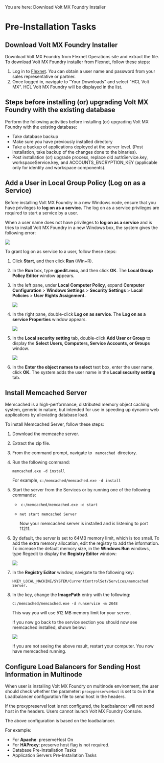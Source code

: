                          

You are here: Download Volt MX Foundry Installer

Pre-Installation Tasks
======================

Download Volt MX Foundry Installer
---------------------------------

Download Volt MX Foundry from Flexnet Operations site and extract the file. To download Volt MX Foundry installer from Flexnet, follow these steps:

1.  Log in to [Flexnet](https://hclsoftware.flexnetoperations.com/flexnet/operationsportal). You can obtain a user name and password from your sales representative or partner.
2.  Once logged in, navigate to "Your Downloads" and select "HCL Volt MX".  HCL Volt MX Foundry will be displayed in the list.

Steps before installing (or) upgrading Volt MX Foundry with the existing database
--------------------------------------------------------------------------------

Perform the following activities before installing (or) upgrading Volt MX Foundry with the existing database:

*   Take database backup
*   Make sure you have previously installed directory
*   Take a backup of applications deployed at the server level. (Post installation, take backup of the changes done to the binaries).
*   Post installation (or) upgrade process, replace old authService.key, workspaceService.key, and ACCOUNTS\_ENCRYPTION\_KEY (applicable only for identity and workspace components).

Add a User in Local Group Policy (Log on as a Service)
------------------------------------------------------

Before installing Volt MX Foundry in a new Windows node, ensure that you have privileges to **log on as a service.** The log on as a service privileges are required to start a service by a user.

When a user name does not have privileges to **log on as a service** and is tries to install Volt MX Foundry in a new Windows box, the system gives the following error:

![](Resources/Images/Starting_services.PNG)

To grant log on as service to a user, follow these steps:

1.  Click **Start**, and then click **Run** (Win+R).
2.  In the **Run** box, type **gpedit.msc**, and then click **OK**. The **Local Group Policy Editor** window appears.
3.  In the left pane, under **Local Computer Policy**, expand **Computer Configuration** > **Windows Settings** > **Security Settings** > **Local Policies** > **User Rights Assignment.**
    
    ![](Resources/Images/Local_Group_Policy_Editory_593x370.png)
    
4.  In the right pane, double-click **Log on as service**. The **Log on as a service Properties** window appears.
    
    ![](Resources/Images/Log_on_as_a_service_properties.png)
    
5.  In the **Local security setting** tab, double-click **Add User or Group** to display the **Select Users, Computers, Service Accounts, or Groups** window.
    
    ![](Resources/Images/add_users.png)
    
6.  In the **Enter the object names to select** text box, enter the user name, click **OK**. The system adds the user name in the **Local security setting** tab.

Install Memcached Server
------------------------

Memcached is a high-performance, distributed memory object caching system, generic in nature, but intended for use in speeding up dynamic web applications by alleviating database load.

To install Memcached Server, follow these steps:

1.  Download the memcache server.
2.  Extract the zip file.
3.  From the command prompt, navigate to ` memcached`  directory.
4.  Run the following command:
    
    `memcached.exe -d install`
    
    For example, `c:/memcached/memcached.exe -d install`
    
5.  Start the server from the Services or by running one of the following commands:
    *    `c:/memcached/memcached.exe -d start`
    *   `net start memcached Server`
        
        Now your memcached server is installed and is listening to port 11211.
        
6.  By default, the server is set to 64MB memory limit, which is too small. To add the extra memory allocation, edit the registry to add the information. To increase the default memory size, in the **Windows Run** windows, type Regedit to display the **Registry Editor** window:
    
    ![](Resources/Images/Capture-memcache.PNG)
    
7.  In the **Registry Editor** window, navigate to the following key:
    
    `HKEY_LOCAL_MACHINE/SYSTEM/CurrentControlSet/Services/memcached Server.`
    
8.  In the key, change the **ImagePath** entry with the following:
    
    `C:/memcached/memcached.exe -d runservice -m 2048`
    
    This way you will use 512 MB memory limit for your server.
    
    If you now go back to the service section you should now see memcached installed, shown below:
    
    ![](Resources/Images/Capture-m-s2.PNG)
    
    If you are not seeing the above result, restart your computer. You now have memcached running.
    

Configure Load Balancers for Sending Host Information in Multinode
------------------------------------------------------------------

When user is installing Volt MX Foundry on multinode environment, the user should check whether the parameter: `proxypreserveHost` is set to `On` in the Loadbalancer configuration file to send host in the headers.

If the proxypreserveHost is not configured, the loadbalancer will not send host in the headers. Users cannot launch Volt MX Foundry Console.

The above configuration is based on the loadbalancer.

For example:

*   For **Apache**: preserveHost On
*   For **HAProxy**: preserve host flag is not required.
*   Database Pre-Installation Tasks
*   Application Servers Pre-Installation Tasks
